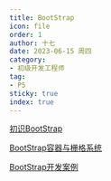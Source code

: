 ```yaml
---
title: BootStrap
icon: file
order: 1
author: 十七
date: 2023-06-15 周四
category:
- 初级开发工程师
tag:
- P5
sticky: true
index: true
---
```



[初识BootStrap](01_初识BootStrap/初识BootStrap.md)

[BootStrap容器与栅格系统](02_BootStrap容器与栅格系统/BootStrap容器与栅格系统.md)

[BootStrap开发案例](03_BootStrap开发案例/BootStrap开发案例.md)
